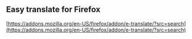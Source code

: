 ## Easy translate for Firefox

[https://addons.mozilla.org/en-US/firefox/addon/e-translate/?src=search](https://addons.mozilla.org/en-US/firefox/addon/e-translate/?src=search)